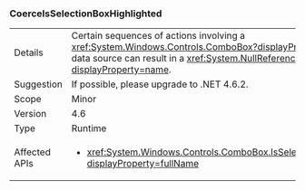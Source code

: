 ### CoerceIsSelectionBoxHighlighted

|   |   |
|---|---|
|Details|Certain sequences of actions involving a <xref:System.Windows.Controls.ComboBox?displayProperty=name> and its data source can result in a <xref:System.NullReferenceException?displayProperty=name>.|
|Suggestion|If possible, please upgrade to .NET 4.6.2.|
|Scope|Minor|
|Version|4.6|
|Type|Runtime|
|Affected APIs|<ul><li><xref:System.Windows.Controls.ComboBox.IsSelectionBoxHighlighted?displayProperty=fullName></li></ul>|


